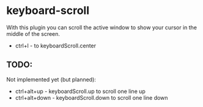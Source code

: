 keyboard-scroll
===============

With this plugin you can scroll the active window to show your cursor in the middle of the screen.

- ctrl+l - to keyboardScroll.center

## TODO:

Not implemented yet (but planned):

- ctrl+alt+up - keyboardScroll.up to scroll one line up
- ctrl+alt+down - keyboardScroll.down to scroll one line down